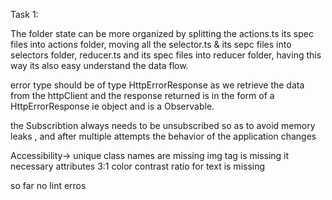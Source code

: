 

Task 1:

The folder state can be more organized by splitting the actions.ts its spec files into actions folder, moving all the selector.ts & its sepc files into selectors folder, reducer.ts and its spec files into reducer folder, having this way its also easy understand the data flow.

error type should be of type HttpErrorResponse as we retrieve the data from the httpClient and the response returned is in the form of a HttpErrorResponse ie object and is a Observable.

the Subscribtion always needs to be unsubscribed so as to avoid memory leaks , and after multiple attempts the behavior of the application changes

Accessibility-> unique class names are missing img tag is missing it necessary attributes 3:1 color contrast ratio for text is missing

so far no lint erros
